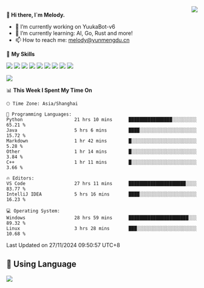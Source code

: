 <a href="#">
  <img align="right" src="https://github-readme-stats.vercel.app/api?username=melodyyuuka&count_private=true&show_icons=true" />
</a>

**👋 Hi there, I`m Melody.**

- 🔭 I’m currently working on YuukaBot-v6
- 🌱 I’m currently learning: AI, Go, Rust and more!
- 📫 How to reach me: melody@yunmengdu.cn

🌟 **My Skills** 

![](https://img.shields.io/badge/-Python-3e74a2?style=flat-square&logo=Python&logoColor=fff)
![](https://img.shields.io/badge/-Java-007396?style=flat-square&logo=OpenJDK&logoColor=fff)
![](https://img.shields.io/badge/-Node.js-339933?style=flat-square&logo=Node.js&logoColor=fff)
![](https://img.shields.io/badge/-Git-f05032?style=flat-square&logo=git&logoColor=fff)
![](https://img.shields.io/badge/-PostgreSQL-4169e1?style=flat-square&logo=PostgreSQL&logoColor=fff)
![](https://img.shields.io/badge/-Rust-000000?style=flat-square&logo=rust&logoColor=fff)
![](https://img.shields.io/badge/-VSCode-007acc?style=flat-square&logo=Visual-Studio-Code&logoColor=fff)
![](https://img.shields.io/badge/-FastAPI-009688?style=flat-square&logo=FastAPI&logoColor=fff)
![](https://img.shields.io/badge/-Linux-000000?style=flat-square&logo=Linux&logoColor=fff)


![](https://wakatime.com/badge/user/fa6dc0e2-47c5-4d2d-ae45-69fec6f2122c.svg)

<!--START_SECTION:waka-->
📊 **This Week I Spent My Time On** 

```text
🕑︎ Time Zone: Asia/Shanghai

💬 Programming Languages: 
Python                   21 hrs 10 mins      ████████████████░░░░░░░░░   65.21 % 
Java                     5 hrs 6 mins        ████░░░░░░░░░░░░░░░░░░░░░   15.72 % 
Markdown                 1 hr 42 mins        █░░░░░░░░░░░░░░░░░░░░░░░░    5.28 % 
Other                    1 hr 14 mins        █░░░░░░░░░░░░░░░░░░░░░░░░    3.84 % 
C++                      1 hr 11 mins        █░░░░░░░░░░░░░░░░░░░░░░░░    3.66 % 

🔥 Editors: 
VS Code                  27 hrs 11 mins      █████████████████████░░░░   83.77 % 
IntelliJ IDEA            5 hrs 16 mins       ████░░░░░░░░░░░░░░░░░░░░░   16.23 % 

💻 Operating System: 
Windows                  28 hrs 59 mins      ██████████████████████░░░   89.32 % 
Linux                    3 hrs 28 mins       ███░░░░░░░░░░░░░░░░░░░░░░   10.68 % 
```


 Last Updated on 27/11/2024 09:50:57 UTC+8
<!--END_SECTION:waka-->

## 🥰 **Using Language**

![](https://github-readme-stats.vercel.app/api/wakatime?username=MelodyYuyuko&layout=compact&hide_border=true)
